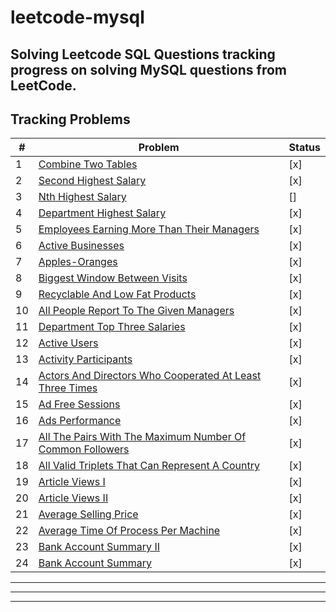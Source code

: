 # leetcode-mysql
Solving Leetcode SQL Questions
tracking progress on solving MySQL questions from LeetCode.
---
## Tracking Problems
| # | Problem | Status |
|---|---------|--------|
| 1 | [Combine Two Tables](https://leetcode.com/problems/combine-two-tables/description/) | [x] |
| 2 | [Second Highest Salary](https://leetcode.com/problems/second-highest-salary/description/) |[x] |
| 3 | [Nth Highest Salary](https://leetcode.com/problems/nth-highest-salary/) | [] |
| 4 | [Department Highest Salary](https://leetcode.com/problems/department-highest-salary/description/) | [x] |
| 5 | [Employees Earning More Than Their Managers](https://leetcode.com/problems/employees-earning-more-than-their-managers/description/) | [x] |
| 6 | [Active Businesses](https://leetcode.com/problems/active-businesses/description/) | [x] |
| 7 | [Apples-Oranges](https://leetcode.com/problems/apples-oranges/description/) | [x] |
| 8 | [Biggest Window Between Visits](https://leetcode.com/problems/biggest-window-between-visits/description/) | [x] |
| 9 | [Recyclable And Low Fat Products](https://leetcode.com/problems/recyclable-and-low-fat-products/description/) | [x] |
| 10 | [All People Report To The Given Managers](https://leetcode.com/problems/all-people-report-to-the-given-manager/description/) | [x] |
| 11 | [Department Top Three Salaries](https://leetcode.com/problems/department-top-three-salaries/description/) | [x] |
| 12 | [Active Users](https://leetcode.com/problems/active-users/description/) | [x] |
| 13 | [Activity Participants](https://leetcode.com/problems/activity-participants/description/) | [x] |
| 14 | [Actors And Directors Who Cooperated At Least Three Times](https://leetcode.com/problems/actors-and-directors-who-cooperated-at-least-three-times/description/) | [x] |
| 15 | [Ad Free Sessions](https://leetcode.com/problems/ad-free-sessions/description/) | [x] |
| 16 | [Ads Performance](https://leetcode.com/problems/ads-performance/description/) | [x] |
| 17 | [All The Pairs With The Maximum Number Of Common Followers](https://leetcode.com/problems/all-the-pairs-with-the-maximum-number-of-common-followers/description/) | [x] |
| 18 | [All Valid Triplets That Can Represent A Country](https://leetcode.com/problems/all-valid-triplets-that-can-represent-a-country/description/) | [x] |
| 19 | [Article Views I](https://leetcode.com/problems/article-views-i/description/) | [x] |
| 20 | [Article Views II](https://leetcode.com/problems/article-views-ii/description/) | [x] |
| 21 | [Average Selling Price](https://leetcode.com/problems/average-selling-price/description/) | [x] |
| 22 | [Average Time Of Process Per Machine](https://leetcode.com/problems/average-time-of-process-per-machine/description/) | [x] |
| 23 | [Bank Account Summary II](https://leetcode.com/problems/bank-account-summary-ii/description/) | [x] |
| 24 | [Bank Account Summary](https://leetcode.com/problems/bank-account-summary/description/) | [x] |





---
---
---








